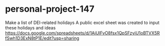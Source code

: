 # personal-project-147
Make a list of DEI-related holidays
A public excel sheet was created to input these holidays and ideas https://docs.google.com/spreadsheets/d/1AiUlFvO8fsx1QpSFzyiU1oBTVX5RfSwh1D3ExN8tP1E/edit?usp=sharing
